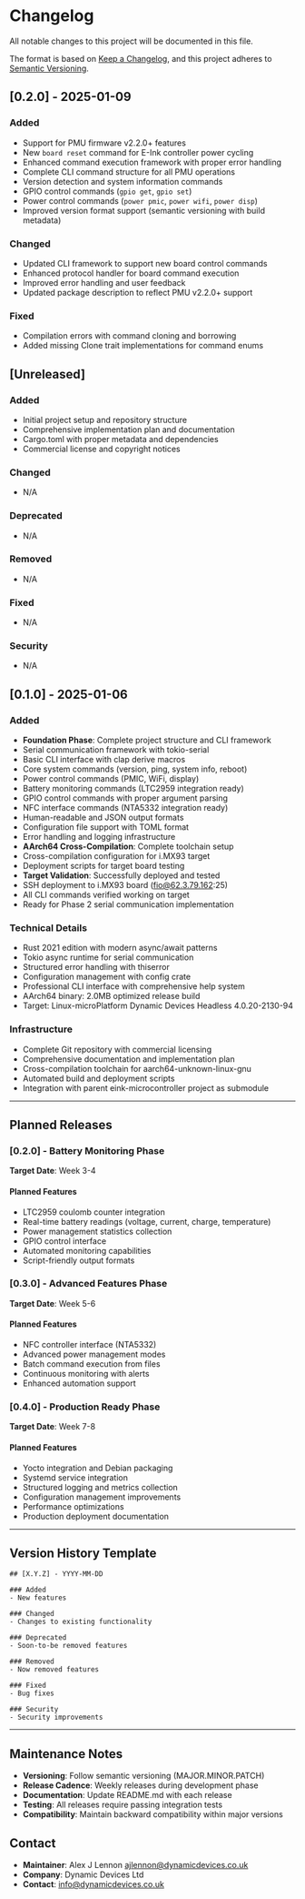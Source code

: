 # Changelog

All notable changes to this project will be documented in this file.

The format is based on [Keep a Changelog](https://keepachangelog.com/en/1.0.0/),
and this project adheres to [Semantic Versioning](https://semver.org/spec/v2.0.0.html).

## [0.2.0] - 2025-01-09

### Added
- Support for PMU firmware v2.2.0+ features
- New `board reset` command for E-Ink controller power cycling
- Enhanced command execution framework with proper error handling
- Complete CLI command structure for all PMU operations
- Version detection and system information commands
- GPIO control commands (`gpio get`, `gpio set`)
- Power control commands (`power pmic`, `power wifi`, `power disp`)
- Improved version format support (semantic versioning with build metadata)

### Changed
- Updated CLI framework to support new board control commands
- Enhanced protocol handler for board command execution
- Improved error handling and user feedback
- Updated package description to reflect PMU v2.2.0+ support

### Fixed
- Compilation errors with command cloning and borrowing
- Added missing Clone trait implementations for command enums

## [Unreleased]

### Added
- Initial project setup and repository structure
- Comprehensive implementation plan and documentation
- Cargo.toml with proper metadata and dependencies
- Commercial license and copyright notices

### Changed
- N/A

### Deprecated
- N/A

### Removed
- N/A

### Fixed
- N/A

### Security
- N/A

## [0.1.0] - 2025-01-06

### Added
- **Foundation Phase**: Complete project structure and CLI framework
- Serial communication framework with tokio-serial
- Basic CLI interface with clap derive macros
- Core system commands (version, ping, system info, reboot)
- Power control commands (PMIC, WiFi, display)
- Battery monitoring commands (LTC2959 integration ready)
- GPIO control commands with proper argument parsing
- NFC interface commands (NTA5332 integration ready)
- Human-readable and JSON output formats
- Configuration file support with TOML format
- Error handling and logging infrastructure
- **AArch64 Cross-Compilation**: Complete toolchain setup
- Cross-compilation configuration for i.MX93 target
- Deployment scripts for target board testing
- **Target Validation**: Successfully deployed and tested
- SSH deployment to i.MX93 board (fio@62.3.79.162:25)
- All CLI commands verified working on target
- Ready for Phase 2 serial communication implementation

### Technical Details
- Rust 2021 edition with modern async/await patterns
- Tokio async runtime for serial communication
- Structured error handling with thiserror
- Configuration management with config crate
- Professional CLI interface with comprehensive help system
- AArch64 binary: 2.0MB optimized release build
- Target: Linux-microPlatform Dynamic Devices Headless 4.0.20-2130-94

### Infrastructure
- Complete Git repository with commercial licensing
- Comprehensive documentation and implementation plan
- Cross-compilation toolchain for aarch64-unknown-linux-gnu
- Automated build and deployment scripts
- Integration with parent eink-microcontroller project as submodule

---

## Planned Releases

### [0.2.0] - Battery Monitoring Phase
**Target Date**: Week 3-4

#### Planned Features
- LTC2959 coulomb counter integration
- Real-time battery readings (voltage, current, charge, temperature)
- Power management statistics collection
- GPIO control interface
- Automated monitoring capabilities
- Script-friendly output formats

### [0.3.0] - Advanced Features Phase
**Target Date**: Week 5-6

#### Planned Features
- NFC controller interface (NTA5332)
- Advanced power management modes
- Batch command execution from files
- Continuous monitoring with alerts
- Enhanced automation support

### [0.4.0] - Production Ready Phase
**Target Date**: Week 7-8

#### Planned Features
- Yocto integration and Debian packaging
- Systemd service integration
- Structured logging and metrics collection
- Configuration management improvements
- Performance optimizations
- Production deployment documentation

---

## Version History Template

```
## [X.Y.Z] - YYYY-MM-DD

### Added
- New features

### Changed
- Changes to existing functionality

### Deprecated
- Soon-to-be removed features

### Removed
- Now removed features

### Fixed
- Bug fixes

### Security
- Security improvements
```

---

## Maintenance Notes

- **Versioning**: Follow semantic versioning (MAJOR.MINOR.PATCH)
- **Release Cadence**: Weekly releases during development phase
- **Documentation**: Update README.md with each release
- **Testing**: All releases require passing integration tests
- **Compatibility**: Maintain backward compatibility within major versions

## Contact

- **Maintainer**: Alex J Lennon <ajlennon@dynamicdevices.co.uk>
- **Company**: Dynamic Devices Ltd
- **Contact**: info@dynamicdevices.co.uk
